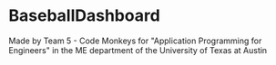 # BaseballDashboard
Made by Team 5 - Code Monkeys for "Application Programming for Engineers" in the ME department of the University of Texas at Austin
